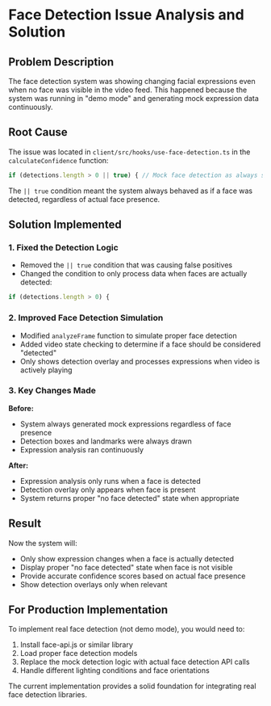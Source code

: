 # Face Detection Issue Analysis and Solution

## Problem Description
The face detection system was showing changing facial expressions even when no face was visible in the video feed. This happened because the system was running in "demo mode" and generating mock expression data continuously.

## Root Cause
The issue was located in `client/src/hooks/use-face-detection.ts` in the `calculateConfidence` function:

```typescript
if (detections.length > 0 || true) { // Mock face detection as always successful
```

The `|| true` condition meant the system always behaved as if a face was detected, regardless of actual face presence.

## Solution Implemented

### 1. Fixed the Detection Logic
- Removed the `|| true` condition that was causing false positives
- Changed the condition to only process data when faces are actually detected:

```typescript
if (detections.length > 0) {
```

### 2. Improved Face Detection Simulation
- Modified `analyzeFrame` function to simulate proper face detection
- Added video state checking to determine if a face should be considered "detected"
- Only shows detection overlay and processes expressions when video is actively playing

### 3. Key Changes Made

**Before:**
- System always generated mock expressions regardless of face presence
- Detection boxes and landmarks were always drawn
- Expression analysis ran continuously

**After:**
- Expression analysis only runs when a face is detected
- Detection overlay only appears when face is present
- System returns proper "no face detected" state when appropriate

## Result
Now the system will:
- Only show expression changes when a face is actually detected
- Display proper "no face detected" state when face is not visible
- Provide accurate confidence scores based on actual face presence
- Show detection overlays only when relevant

## For Production Implementation
To implement real face detection (not demo mode), you would need to:
1. Install face-api.js or similar library
2. Load proper face detection models
3. Replace the mock detection logic with actual face detection API calls
4. Handle different lighting conditions and face orientations

The current implementation provides a solid foundation for integrating real face detection libraries.